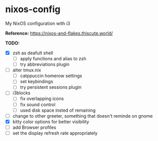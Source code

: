 # nixos-config

My NixOS configuration with i3

**Reference:** https://nixos-and-flakes.thiscute.world/

**TODO:**
- [x] zsh as deafult shell
    - [ ] apply functions and alias to zsh
    - [ ] try abbreviations plugin
- [ ] alter tmux.nix 
    - [ ] catppuccin homerow settings
    - [ ] set keybindings
    - [ ] try persistent sessions plugin 
- [ ] i3blocks
    - [ ] fix overlapping icons
    - [ ] fix sound control
    - [ ] used disk space insted of remaining
- [ ] change to other greeter, something that doesn't reminde on gnome
- [x] kitty color options for better visibility
- [ ] add Browser profiles
- [ ] set the display refresh rate appropriately
